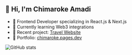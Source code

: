## 👋 Hi, I'm Chimaroke Amadi

- 🌱 Frontend Developer specializing in React.js & Next.js
- 🧠 Currently learning Web3 integrations
- 🚀 Recent project: [Travel Website](https://github.com/chimaroke/job-match-ai)
- 🔗 Portfolio: [chimaroke.pages.dev](https://chimaroke.pages.dev)

![GitHub stats](https://github-readme-stats.vercel.app/api?username=chimaroke&show_icons=true)
